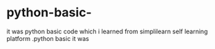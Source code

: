 # python-basic-
it was python basic code which i learned from simplilearn self learning platform .python basic it was 
